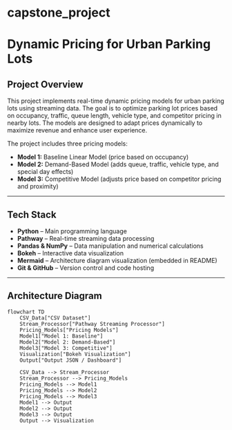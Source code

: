 # capstone_project

# Dynamic Pricing for Urban Parking Lots

## Project Overview

This project implements real-time dynamic pricing models for urban parking lots using streaming data. The goal is to optimize parking lot prices based on occupancy, traffic, queue length, vehicle type, and competitor pricing in nearby lots. The models are designed to adapt prices dynamically to maximize revenue and enhance user experience.

The project includes three pricing models:
- **Model 1:** Baseline Linear Model (price based on occupancy)
- **Model 2:** Demand-Based Model (adds queue, traffic, vehicle type, and special day effects)
- **Model 3:** Competitive Model (adjusts price based on competitor pricing and proximity)

--------------------------------------------------------------------------------------------------------------------------------------------------------------------

## Tech Stack

- **Python** – Main programming language
- **Pathway** – Real-time streaming data processing
- **Pandas & NumPy** – Data manipulation and numerical calculations
- **Bokeh** – Interactive data visualization
- **Mermaid** – Architecture diagram visualization (embedded in README)
- **Git & GitHub** – Version control and code hosting

--------------------------------------------------------------------------------------------------------------------------------------------------------------------

## Architecture Diagram

```mermaid
flowchart TD
    CSV_Data["CSV Dataset"]
    Stream_Processor["Pathway Streaming Processor"]
    Pricing_Models["Pricing Models"]
    Model1["Model 1: Baseline"]
    Model2["Model 2: Demand-Based"]
    Model3["Model 3: Competitive"]
    Visualization["Bokeh Visualization"]
    Output["Output JSON / Dashboard"]

    CSV_Data --> Stream_Processor
    Stream_Processor --> Pricing_Models
    Pricing_Models --> Model1
    Pricing_Models --> Model2
    Pricing_Models --> Model3
    Model1 --> Output
    Model2 --> Output
    Model3 --> Output
    Output --> Visualization
